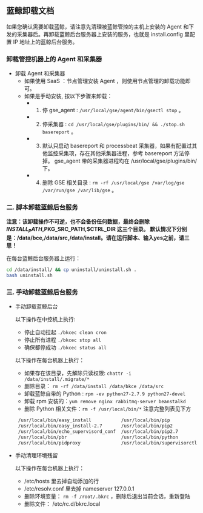 ## 蓝鲸卸载文档

如果您确认需要卸载蓝鲸，请注意先清理被蓝鲸管控的主机上安装的 Agent 和下发的采集器后。再卸载蓝鲸后台服务器上安装的服务，也就是 install.config 里配置 IP 地址上的蓝鲸后台服务。

### 卸载管控机器上的 Agent 和采集器

- 卸载 Agent 和采集器
  - 如果使用 SaaS ：节点管理安装 Agent ，则使用节点管理的卸载功能即可。
  - 如果是手动安装, 按以下步骤来卸载：
    - 1. 停 gse_agent :  `/usr/local/gse/agent/bin/gsectl stop` 。
    - 2. 停采集器 :  `cd /usr/local/gse/plugins/bin/ && ./stop.sh basereport` 。
    - 3. 默认只启动 basereport 和 processbeat 采集器，如果有配置过其他监控采集项，存在其他采集器进程，参考 basereport 方法停掉。 gse_agent 带的采集器进程均在 /usr/local/gse/plugins/bin/ 下。
    - 4. 删除 GSE 相关目录 : `rm -rf /usr/local/gse /var/log/gse /var/run/gse /var/lib/gse` 。


### 二. 脚本卸载蓝鲸后台服务

**注意：该卸载操作不可逆，也不会备份任何数据，最终会删除 $INSTALL_PATH,$PKG_SRC_PATH,$CTRL_DIR 这三个目录。
默认情况下分别是：/data/bce,/data/src,/data/install。请在运行脚本、输入yes之前，请三思！**

在每台蓝鲸后台服务器上运行：

```bash
cd /data/install/ && cp uninstall/uninstall.sh .
bash uninstall.sh
```



### 三. 手动卸载蓝鲸后台服务

- 手动卸载蓝鲸后台

  以下操作在中控机上执行:

  - 停止自动拉起 `./bkcec clean cron`
  - 停止所有进程 `./bkcec stop all`
  - 确保都停成功 `./bkcec status all`

  以下操作在每台机器上执行：

  - 如果存在该目录，先解除只读权限: `chattr -i /data/install/.migrate/*`
  - 删除目录： `rm -rf /data/install /data/bkce /data/src`
  - 卸载蓝鲸自带的 Python : `rpm -ev python27-2.7.9 python27-devel`
  - 卸载 rpm 安装的：`yum remove nginx rabbitmq-server beanstalkd`
  - 删除 Python 相关文件：`rm -f /usr/local/bin/*` 注意完整列表见下方

  ```bash
   /usr/local/bin/easy_install           /usr/local/bin/pip            /usr/local/bin/supervisord
   /usr/local/bin/easy_install-2.7       /usr/local/bin/pip2           /usr/local/bin/virtualenv
   /usr/local/bin/echo_supervisord_conf  /usr/local/bin/pip2.7         /usr/local/bin/virtualenv-clone
   /usr/local/bin/pbr                    /usr/local/bin/python         /usr/local/bin/virtualenvwrapper_lazy.sh
   /usr/local/bin/pidproxy               /usr/local/bin/supervisorctl  /usr/local/bin/virtualenvwrapper.sh
  ```

- 手动清理环境残留

  以下操作在每台机器上执行：

  - /etc/hosts 里去掉自动添加的行
  - /etc/resolv.conf 里去掉 nameserver 127.0.0.1
  - 删除环境变量： `rm -f /root/.bkrc` ，删除后退出当前会话，重新登陆
  - 删除文件： /etc/rc.d/bkrc.local
